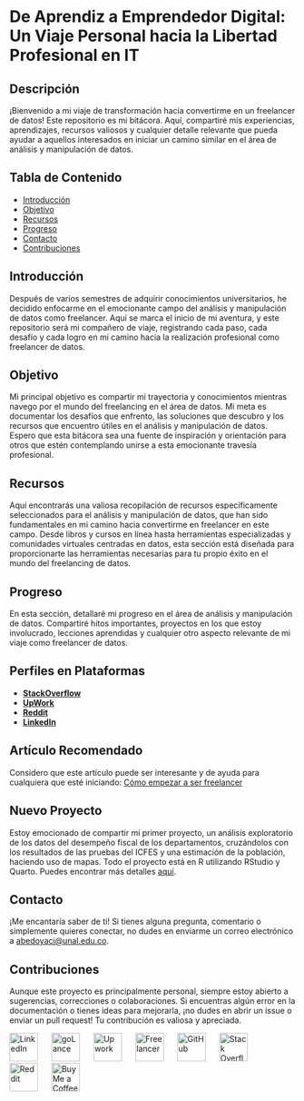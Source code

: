 # De Aprendiz a Emprendedor Digital: Un Viaje Personal hacia la Libertad Profesional en IT

## Descripción

¡Bienvenido a mi viaje de transformación hacia convertirme en un freelancer de datos! Este repositorio es mi bitácora. Aquí, compartiré mis experiencias, aprendizajes, recursos valiosos y cualquier detalle relevante que pueda ayudar a aquellos interesados en iniciar un camino similar en el área de análisis y manipulación de datos.

## Tabla de Contenido

- [Introducción](#introducción)
- [Objetivo](#objetivo)
- [Recursos](#recursos)
- [Progreso](#progreso)
- [Contacto](#contacto)
- [Contribuciones](#contribuciones)

## Introducción

Después de varios semestres de adquirir conocimientos universitarios, he decidido enfocarme en el emocionante campo del análisis y manipulación de datos como freelancer. Aquí se marca el inicio de mi aventura, y este repositorio será mi compañero de viaje, registrando cada paso, cada desafío y cada logro en mi camino hacia la realización profesional como freelancer de datos.

## Objetivo

Mi principal objetivo es compartir mi trayectoria y conocimientos mientras navego por el mundo del freelancing en el área de datos. Mi meta es documentar los desafíos que enfrento, las soluciones que descubro y los recursos que encuentro útiles en el análisis y manipulación de datos. Espero que esta bitácora sea una fuente de inspiración y orientación para otros que estén contemplando unirse a esta emocionante travesía profesional.

## Recursos

Aquí encontrarás una valiosa recopilación de recursos específicamente seleccionados para el análisis y manipulación de datos, que han sido fundamentales en mi camino hacia convertirme en freelancer en este campo. Desde libros y cursos en línea hasta herramientas especializadas y comunidades virtuales centradas en datos, esta sección está diseñada para proporcionarte las herramientas necesarias para tu propio éxito en el mundo del freelancing de datos.

## Progreso

En esta sección, detallaré mi progreso en el área de análisis y manipulación de datos. Compartiré hitos importantes, proyectos en los que estoy involucrado, lecciones aprendidas y cualquier otro aspecto relevante de mi viaje como freelancer de datos.

## Perfiles en Plataformas

- [**StackOverflow**](https://stackoverflow.com/users/24114620/anderson-bedoya-ciro)
- [**UpWork**](https://www.upwork.com/freelancers/~017adf9fda4a06cf8a)
- [**Reddit**](https://www.reddit.com/user/BluessyJazz/)
- [**LinkedIn**](https://www.linkedin.com/in/anderson-bedoya-ciro-9abb1724a)

## Artículo Recomendado

Considero que este artículo puede ser interesante y de ayuda para cualquiera que esté iniciando: [Cómo empezar a ser freelancer](https://www.freecodecamp.org/news/how-to-start-freelancing/)

## Nuevo Proyecto

Estoy emocionado de compartir mi primer proyecto, un análisis exploratorio de los datos del desempeño fiscal de los departamentos, cruzándolos con los resultados de las pruebas del ICFES y una estimación de la población, haciendo uso de mapas. Todo el proyecto está en R utilizando RStudio y Quarto. Puedes encontrar más detalles [aquí](https://github.com/BluessyJazz/ppi_pl_BEDOYAa/blob/main/Eficiencia-Desempe%C3%B1o-Fiscal_ICFES_Poblacion.html).

## Contacto

¡Me encantaría saber de ti! Si tienes alguna pregunta, comentario o simplemente quieres conectar, no dudes en enviarme un correo electrónico a [abedoyaci@unal.edu.co](mailto:abedoyaci@unal.edu.co).

## Contribuciones

Aunque este proyecto es principalmente personal, siempre estoy abierto a sugerencias, correcciones o colaboraciones. Si encuentras algún error en la documentación o tienes ideas para mejorarla, ¡no dudes en abrir un issue o enviar un pull request! Tu contribución es valiosa y apreciada.

<p>
  <a href="https://www.linkedin.com/in/anderson-bedoya-ciro-9abb1724a"><img src="https://cdn.worldvectorlogo.com/logos/linkedin-icon-2.svg" alt="LinkedIn" width="50" style="margin-right: 20px;"></a>
  <a href="https://golance.com/freelancer/anderson.bedoya.ciro"><img src="https://res-1.cloudinary.com/golance/image/upload/q_auto:good/v1/blog_staging/icon-round-white-BG.svg" alt="goLance" width="50" style="margin-right: 20px;"></a>
  <a href="https://www.upwork.com/freelancers/~017adf9fda4a06cf8a"><img src="https://cdn.worldvectorlogo.com/logos/upwork-roundedsquare-1.svg" alt="Upwork" width="50" style="margin-right: 20px;"></a>
  <a href="https://www.freelancer.com/u/bluessyjazz"><img src="https://cdn.worldvectorlogo.com/logos/freelancer-1.svg" alt="Freelancer" width="50" style="margin-right: 20px;"></a>  
  <a href="https://github.com/BluessyJazz"><img src="https://cdn.worldvectorlogo.com/logos/github-icon-2.svg" alt="GitHub" width="50" style="margin-right: 20px;"></a>
  <a href="https://stackoverflow.com/users/24114620/anderson-bedoya-ciro"><img src="https://cdn.worldvectorlogo.com/logos/stack-overflow.svg" alt="Stack Overflow" width="50" style="margin-right: 20px;"></a>
  <a href="https://www.reddit.com/user/BluessyJazz/"><img src="https://cdn.worldvectorlogo.com/logos/reddit-4.svg" alt="Reddit" width="50" style="margin-right: 20px;"></a>
  <a href="https://buymeacoffee.com/bluessyjazz"><img src="https://studio.buymeacoffee.com/assets/img/qr-logo.svg" alt="Buy Me a Coffee" width="50" style="margin-right: 20px;"></a>
</p>
